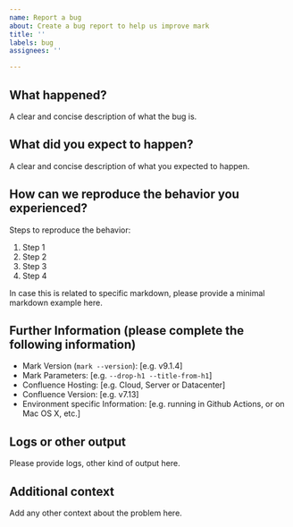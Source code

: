 ```yaml
---
name: Report a bug
about: Create a bug report to help us improve mark
title: ''
labels: bug
assignees: ''

---
```


## What happened?

A clear and concise description of what the bug is.

## What did you expect to happen?

A clear and concise description of what you expected to happen.

## How can we reproduce the behavior you experienced?

Steps to reproduce the behavior:

1. Step 1
2. Step 2
3. Step 3
4. Step 4

In case this is related to specific markdown, please provide a minimal markdown example here.

## Further Information (please complete the following information)

* Mark Version (`mark --version`): [e.g. v9.1.4]
* Mark Parameters: [e.g. `--drop-h1 --title-from-h1`]
* Confluence Hosting: [e.g. Cloud, Server or Datacenter]
* Confluence Version: [e.g. v7.13]
* Environment specific Information: [e.g. running in Github Actions, or on Mac OS X, etc.]

## Logs or other output

Please provide logs, other kind of output here.

## Additional context

Add any other context about the problem here.
